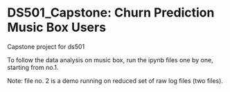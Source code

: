 # DS501_Capstone: Churn Prediction Music Box Users

Capstone project for ds501

To follow the data analysis on music box, run the ipynb files one by one, starting from no.1.

Note: file no. 2 is a demo running on reduced set of raw log files (two files). 
